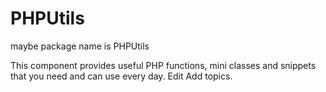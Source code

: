 # PHPUtils

maybe package name is PHPUtils

This component provides useful PHP functions, mini classes and snippets that you need and can use every day. Edit
Add topics.